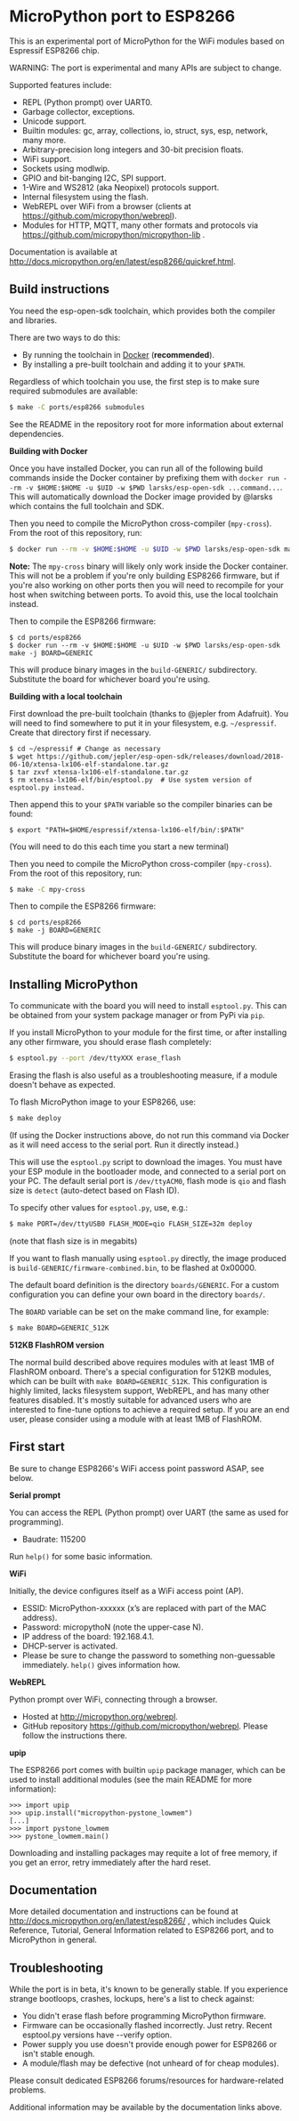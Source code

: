 MicroPython port to ESP8266
===========================

This is an experimental port of MicroPython for the WiFi modules based
on Espressif ESP8266 chip.

WARNING: The port is experimental and many APIs are subject to change.

Supported features include:
- REPL (Python prompt) over UART0.
- Garbage collector, exceptions.
- Unicode support.
- Builtin modules: gc, array, collections, io, struct, sys, esp, network,
  many more.
- Arbitrary-precision long integers and 30-bit precision floats.
- WiFi support.
- Sockets using modlwip.
- GPIO and bit-banging I2C, SPI support.
- 1-Wire and WS2812 (aka Neopixel) protocols support.
- Internal filesystem using the flash.
- WebREPL over WiFi from a browser (clients at https://github.com/micropython/webrepl).
- Modules for HTTP, MQTT, many other formats and protocols via
  https://github.com/micropython/micropython-lib .

Documentation is available at http://docs.micropython.org/en/latest/esp8266/quickref.html.

Build instructions
------------------

You need the esp-open-sdk toolchain, which provides both the compiler and libraries.

There are two ways to do this:
 - By running the toolchain in [Docker](https://www.docker.com/) (**recommended**).
 - By installing a pre-built toolchain and adding it to your `$PATH`.

Regardless of which toolchain you use, the first step is to make sure required
submodules are available:

```bash
$ make -C ports/esp8266 submodules
```

See the README in the repository root for more information about external
dependencies.

__Building with Docker__

Once you have installed Docker, you can run all of the following build
commands inside the Docker container by prefixing them with `docker
run --rm -v $HOME:$HOME -u $UID -w $PWD larsks/esp-open-sdk ...command...`.
This will automatically download the Docker image provided by @larsks which
contains the full toolchain and SDK.

Then you need to compile the MicroPython cross-compiler (`mpy-cross`). From
the root of this repository, run:

```bash
$ docker run --rm -v $HOME:$HOME -u $UID -w $PWD larsks/esp-open-sdk make -C mpy-cross
```

**Note:** The `mpy-cross` binary will likely only work inside the Docker
container. This will not be a problem if you're only building ESP8266
firmware, but if you're also working on other ports then you will need to
recompile for your host when switching between ports. To avoid this, use
the local toolchain instead.

Then to compile the ESP8266 firmware:

```
$ cd ports/esp8266
$ docker run --rm -v $HOME:$HOME -u $UID -w $PWD larsks/esp-open-sdk make -j BOARD=GENERIC
```

This will produce binary images in the `build-GENERIC/` subdirectory.
Substitute the board for whichever board you're using.

__Building with a local toolchain__

First download the pre-built toolchain (thanks to @jepler from Adafruit). You
will need to find somewhere to put it in your filesystem, e.g. `~/espressif`.
Create that directory first if necessary.

```
$ cd ~/espressif # Change as necessary
$ wget https://github.com/jepler/esp-open-sdk/releases/download/2018-06-10/xtensa-lx106-elf-standalone.tar.gz
$ tar zxvf xtensa-lx106-elf-standalone.tar.gz
$ rm xtensa-lx106-elf/bin/esptool.py  # Use system version of esptool.py instead.
```

Then append this to your `$PATH` variable so the compiler binaries can be
found:

```
$ export "PATH=$HOME/espressif/xtensa-lx106-elf/bin/:$PATH"
```

(You will need to do this each time you start a new terminal)

Then you need to compile the MicroPython cross-compiler (`mpy-cross`). From
the root of this repository, run:

```bash
$ make -C mpy-cross
```

Then to compile the ESP8266 firmware:

```
$ cd ports/esp8266
$ make -j BOARD=GENERIC
```

This will produce binary images in the `build-GENERIC/` subdirectory.
Substitute the board for whichever board you're using.


Installing MicroPython
----------------------

To communicate with the board you will need to install `esptool.py`. This can
be obtained from your system package manager or from PyPi via `pip`.

If you install MicroPython to your module for the first time, or after
installing any other firmware, you should erase flash completely:

```bash
$ esptool.py --port /dev/ttyXXX erase_flash
```

Erasing the flash is also useful as a troubleshooting measure, if a module doesn't
behave as expected.

To flash MicroPython image to your ESP8266, use:
```bash
$ make deploy
```

(If using the Docker instructions above, do not run this command via Docker as
it will need access to the serial port. Run it directly instead.)

This will use the `esptool.py` script to download the images.  You must have
your ESP module in the bootloader mode, and connected to a serial port on your PC.
The default serial port is `/dev/ttyACM0`, flash mode is `qio` and flash size is
`detect` (auto-detect based on Flash ID).

To specify other values for `esptool.py`, use, e.g.:
```bash
$ make PORT=/dev/ttyUSB0 FLASH_MODE=qio FLASH_SIZE=32m deploy
```
(note that flash size is in megabits)

If you want to flash manually using `esptool.py` directly, the image produced is
`build-GENERIC/firmware-combined.bin`, to be flashed at 0x00000.

The default board definition is the directory `boards/GENERIC`.
For a custom configuration you can define your own board in the directory `boards/`.

The `BOARD` variable can be set on the make command line, for example:
```bash
$ make BOARD=GENERIC_512K
```

__512KB FlashROM version__

The normal build described above requires modules with at least 1MB of FlashROM
onboard. There's a special configuration for 512KB modules, which can be
built with `make BOARD=GENERIC_512K`. This configuration is highly limited, lacks
filesystem support, WebREPL, and has many other features disabled. It's mostly
suitable for advanced users who are interested to fine-tune options to achieve a
required setup. If you are an end user, please consider using a module with at
least 1MB of FlashROM.

First start
-----------

Be sure to change ESP8266's WiFi access point password ASAP, see below.

__Serial prompt__

You can access the REPL (Python prompt) over UART (the same as used for
programming).
- Baudrate: 115200

Run `help()` for some basic information.

__WiFi__

Initially, the device configures itself as a WiFi access point (AP).
- ESSID: MicroPython-xxxxxx (x’s are replaced with part of the MAC address).
- Password: micropythoN (note the upper-case N).
- IP address of the board: 192.168.4.1.
- DHCP-server is activated.
- Please be sure to change the password to something non-guessable
  immediately. `help()` gives information how.

__WebREPL__

Python prompt over WiFi, connecting through a browser.
- Hosted at http://micropython.org/webrepl.
- GitHub repository https://github.com/micropython/webrepl.
  Please follow the instructions there.

__upip__

The ESP8266 port comes with builtin `upip` package manager, which can
be used to install additional modules (see the main README for more
information):

```
>>> import upip
>>> upip.install("micropython-pystone_lowmem")
[...]
>>> import pystone_lowmem
>>> pystone_lowmem.main()
```

Downloading and installing packages may requite a lot of free memory,
if you get an error, retry immediately after the hard reset.

Documentation
-------------

More detailed documentation and instructions can be found at
http://docs.micropython.org/en/latest/esp8266/ , which includes Quick
Reference, Tutorial, General Information related to ESP8266 port, and
to MicroPython in general.

Troubleshooting
---------------

While the port is in beta, it's known to be generally stable. If you
experience strange bootloops, crashes, lockups, here's a list to check against:

- You didn't erase flash before programming MicroPython firmware.
- Firmware can be occasionally flashed incorrectly. Just retry. Recent
  esptool.py versions have --verify option.
- Power supply you use doesn't provide enough power for ESP8266 or isn't
  stable enough.
- A module/flash may be defective (not unheard of for cheap modules).

Please consult dedicated ESP8266 forums/resources for hardware-related
problems.

Additional information may be available by the documentation links above.
